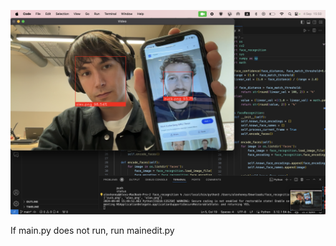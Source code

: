 ![Screenshot of program running](https://github.com/agi-chan/facial-recognition/blob/main/screenshots/Screenshot%202024-09-04%20at%2015.50.36.png)

If main.py does not run, run mainedit.py
